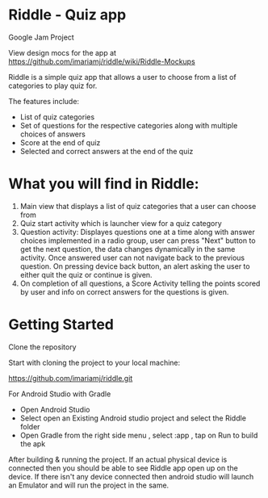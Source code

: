 # Riddle - Quiz app
Google Jam Project

View design mocs for the app at https://github.com/imariamj/riddle/wiki/Riddle-Mockups

Riddle is a simple quiz app that allows a user to choose from a list of categories to play quiz for.

The features include:
- List of quiz categories 
- Set of questions for the respective categories along with multiple choices of answers
- Score at the end of quiz
- Selected and correct answers at the end of the quiz

# What you will find in Riddle:
1. Main view that displays a list of quiz categories that a user can choose from
2. Quiz start activity which is launcher view for a quiz category
3. Question activity: Displayes questions one at a time along with answer choices implemented in a radio group,
user can press "Next" button to get the next question, the data changes dynamically in the same activity. 
Once answered user can not navigate back to the previous question.
On pressing device back button, an alert asking the user to either quit the quiz or continue is given.
4. On completion of all questions, a Score Activity telling the points scored by user and info on correct answers for the questions is given. 

# Getting Started
Clone the repository

Start with cloning the project to your local machine:

https://github.com/imariamj/riddle.git

For Android Studio with Gradle
- Open Android Studio
- Select open an Existing Android studio project and select the Riddle folder
- Open Gradle from the right side menu , select :app , tap on Run to build the apk

After building & running the project. If an actual physical device is connected then you should be able to see Riddle app open up on the device.
If there isn't any device connected then android studio will launch an Emulator and will run the project in the same.

